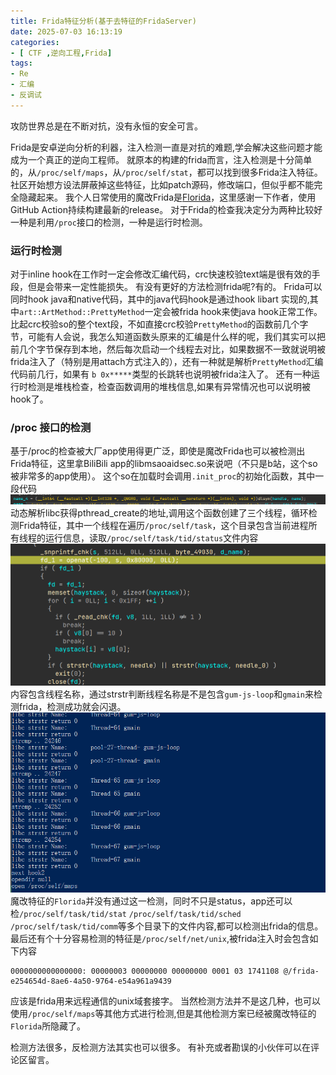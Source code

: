 ```yaml
---
title: Frida特征分析(基于去特征的FridaServer)
date: 2025-07-03 16:13:19
categories: 
- [ CTF ,逆向工程,Frida]
tags:
- Re
- 汇编
- 反调试
---
```


攻防世界总是在不断对抗，没有永恒的安全可言。
<!--more-->
Frida是安卓逆向分析的利器，注入检测一直是对抗的难题,学会解决这些问题才能成为一个真正的逆向工程师。
就原本的构建的frida而言，注入检测是十分简单的，从`/proc/self/maps`，从`/proc/self/stat`，都可以找到很多Frida注入特征。
社区开始想方设法屏蔽掉这些特征，比如patch源码，修改端口，但似乎都不能完全隐藏起来。
我个人日常使用的魔改Frida是[Florida](https://github.com/Ylarod/Florida/releases)，这里感谢一下作者，使用GitHub Action持续构建最新的release。
对于Frida的检查我决定分为两种比较好一种是利用`/proc`接口的检测，一种是运行时检测。
### 运行时检测
对于inline hook在工作时一定会修改汇编代码，crc快速校验text端是很有效的手段，但是会带来一定性能损失。
有没有更好的方法检测frida呢?有的。
Frida可以同时hook java和native代码，其中的java代码hook是通过hook libart 实现的,其中`art::ArtMethod::PrettyMethod`一定会被frida hook来使java hook正常工作。比起crc校验so的整个text段，不如直接crc校验`PrettyMethod`的函数前几个字节，可能有人会说，我怎么知道函数头原来的汇编是什么样的呢，我们其实可以把前几个字节保存到本地，然后每次启动一个线程去对比，如果数据不一致就说明被frida注入了（特别是用attach方式注入的），还有一种就是解析`PrettyMethod`汇编代码前几行，如果有  `b 0x*****`类型的长跳转也说明被frida注入了。 
还有一种运行时检测是堆栈检查，检查函数调用的堆栈信息,如果有异常情况也可以说明被hook了。
### /proc 接口的检测
基于/proc的检查被大厂app使用得更广泛，即使是魔改Frida也可以被检测出Frida特征，这里拿BiliBili app的libmsaoaidsec.so来说吧（不只是b站，这个so被非常多的app使用）。
这个so在加载时会调用`.init_proc`的初始化函数，其中一段代码![dlsym](image.png)动态解析libc获得pthread_create的地址,调用这个函数创建了三个线程，循环检测Frida特征，其中一个线程在遍历`/proc/self/task`，这个目录包含当前进程所有线程的运行信息，读取`/proc/self/task/tid/status`文件内容 ![alt text](image-1.png) 内容包含线程名称，通过strstr判断线程名称是不是包含`gum-js-loop`和`gmain`来检测frida，检测成功就会闪退。
![alt text](image-2.png)
魔改特征的`Florida`并没有通过这一检测，同时不只是status，app还可以检`/proc/self/task/tid/stat` `/proc/self/task/tid/sched` `/proc/self/task/tid/comm`等多个目录下的文件内容,都可以检测出frida的信息。
最后还有个十分容易检测的特征是`/proc/self/net/unix`,被frida注入时会包含如下内容
```shell
0000000000000000: 00000003 00000000 00000000 0001 03 1741108 @/frida-e254654d-8ae6-4a50-9764-e54a961a9439
```
应该是frida用来远程通信的unix域套接字。
当然检测方法并不是这几种，也可以使用`/proc/self/maps`等其他方式进行检测,但是其他检测方案已经被魔改特征的`Florida`所隐藏了。 


检测方法很多，反检测方法其实也可以很多。
有补充或者勘误的小伙伴可以在评论区留言。
